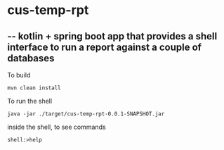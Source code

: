 # cus-temp-rpt
--
kotlin + spring boot app that provides a shell interface to run a report
against a couple of databases
--

To build
```
mvn clean install
```

To run the shell
```
java -jar ./target/cus-temp-rpt-0.0.1-SNAPSHOT.jar
```

inside the shell, to see commands
```
shell:>help
```


